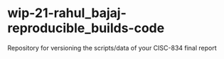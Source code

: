 # wip-21-rahul_bajaj-reproducible_builds-code
Repository for versioning the scripts/data of your CISC-834 final report
